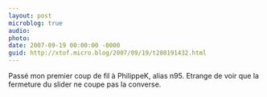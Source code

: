 ```yaml
---
layout: post
microblog: true
audio: 
photo: 
date: 2007-09-19 00:00:00 -0000
guid: http://xtof.micro.blog/2007/09/19/t280191432.html
---
```

Passé mon premier coup de fil à PhilippeK, alias n95. Etrange de voir que la fermeture du slider ne coupe pas la converse.
